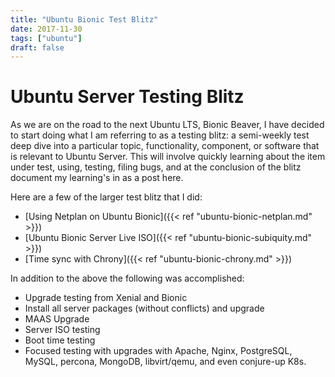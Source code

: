 ```yaml
---
title: "Ubuntu Bionic Test Blitz"
date: 2017-11-30
tags: ["ubuntu"]
draft: false
---
```


# Ubuntu Server Testing Blitz

As we are on the road to the next Ubuntu LTS, Bionic Beaver, I have decided to start doing what I am referring to as a testing blitz: a semi-weekly test deep dive into a particular topic, functionality, component, or software that is relevant to Ubuntu Server. This will involve quickly learning about the item under test, using, testing, filing bugs, and at the conclusion of the blitz document my learning's in as a post here.

Here are a few of the larger test blitz that I did:

* [Using Netplan on Ubuntu Bionic]({{< ref "ubuntu-bionic-netplan.md" >}})
* [Ubuntu Bionic Server Live ISO]({{< ref "ubuntu-bionic-subiquity.md" >}})
* [Time sync with Chrony]({{< ref "ubuntu-bionic-chrony.md" >}})

In addition to the above the following was accomplished:

* Upgrade testing from Xenial and Bionic
* Install all server packages (without conflicts) and upgrade
* MAAS Upgrade
* Server ISO testing
* Boot time testing
* Focused testing with upgrades with Apache, Nginx, PostgreSQL, MySQL, percona, MongoDB, libvirt/qemu, and even conjure-up K8s.
